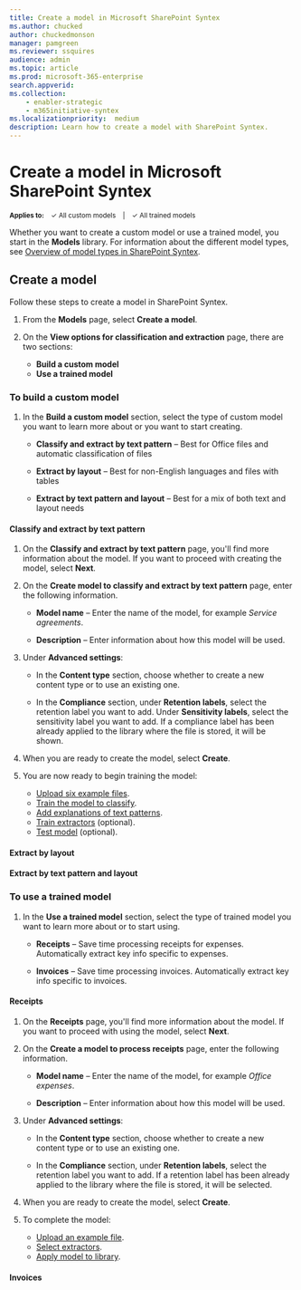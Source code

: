 ```yaml
---
title: Create a model in Microsoft SharePoint Syntex
ms.author: chucked
author: chuckedmonson
manager: pamgreen
ms.reviewer: ssquires
audience: admin
ms.topic: article
ms.prod: microsoft-365-enterprise
search.appverid: 
ms.collection: 
    - enabler-strategic
    - m365initiative-syntex
ms.localizationpriority:  medium
description: Learn how to create a model with SharePoint Syntex.
---
```


# Create a model in Microsoft SharePoint Syntex

<sup>**Applies to:**  &ensp; &#10003; All custom models &ensp; | &ensp; &#10003; All trained models</sup>

Whether you want to create a custom model or use a trained model, you start in the **Models** library. For information about the different model types, see [Overview of model types in SharePoint Syntex](model-types-overview.md).

## Create a model

Follow these steps to create a model in SharePoint Syntex.

1. From the **Models** page, select **Create a model**.

2. On the **View options for classification and extraction** page, there are two sections:

    - **Build a custom model**
    - **Use a trained model**

### To build a custom model

1. In the **Build a custom model** section, select the type of custom model you want to learn more about or you want to start creating. 

    - **Classify and extract by text pattern** – Best for Office files and automatic classification of files

    - **Extract by layout** – Best for non-English languages and files with tables

    - **Extract by text pattern and layout** – Best for a mix of both text and layout needs

#### Classify and extract by text pattern

1. On the **Classify and extract by text pattern** page, you'll find more information about the model. If you want to proceed with creating the model, select **Next**.

2. On the **Create model to classify and extract by text pattern** page, enter the following information.

    - **Model name** – Enter the name of the model, for example *Service agreements*.

    - **Description** – Enter information about how this model will be used.
    
3. Under **Advanced settings**:

    - In the **Content type** section, choose whether to create a new content type or to use an existing one.

    - In the **Compliance** section, under **Retention labels**, select the retention label you want to add. Under **Sensitivity labels**, select the sensitivity label you want to add. If a compliance label has been already applied to the library where the file is stored, it will be shown.

4. When you are ready to create the model, select **Create**.

5. You are now ready to begin training the model:

    - [Upload six example files](create-a-classifier#add-your-example-files).
    - [Train the model to classify](create-a-classifier.md).
    - [Add explanations of text patterns](explanation-types-overview.md).
    - [Train extractors](create-an-extractor.md) (optional).
    - [Test model](create-a-classifier#test-your-model) (optional).

#### Extract by layout

#### Extract by text pattern and layout

### To use a trained model

1. In the **Use a trained model** section, select the type of trained model you want to learn more about or to start using. 

    - **Receipts** – Save time processing receipts for expenses. Automatically extract key info specific to expenses.

    - **Invoices** – Save time processing invoices. Automatically extract key info specific to invoices.

#### Receipts

1. On the **Receipts** page, you'll find more information about the model. If you want to proceed with using the model, select **Next**.

2. On the **Create a model to process receipts** page, enter the following information.

    - **Model name** – Enter the name of the model, for example *Office expenses*.

    - **Description** – Enter information about how this model will be used.
    
3. Under **Advanced settings**:

    - In the **Content type** section, choose whether to create a new content type or to use an existing one.

    - In the **Compliance** section, under **Retention labels**, select the retention label you want to add. If a retention label has been already applied to the library where the file is stored, it will be selected. 

4. When you are ready to create the model, select **Create**.

5. To complete the model:

    - [Upload an example file](create-a-classifier#add-your-example-files).
    - [Select extractors](create-an-extractor.md).
    - [Apply model to library](apply-a-model.md).

#### Invoices

